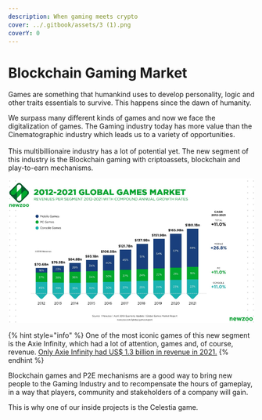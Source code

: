 ```yaml
---
description: When gaming meets crypto
cover: ../.gitbook/assets/3 (1).png
coverY: 0
---
```


# Blockchain Gaming Market

Games are something that humankind uses to develop personality, logic and other traits essentials to survive. This happens since the dawn of humanity.

We surpass many different kinds of games and now we face the digitalization of games. The Gaming industry today has more value than the Cinematographic industry which leads us to a variety of opportunities.\
\
This multibillionaire industry has a lot of potential yet. The new segment of this industry is the Blockchain gaming with criptoassets, blockchain and play-to-earn mechanisms.

![](../.gitbook/assets/image.png)

{% hint style="info" %}
One of the most iconic games of this new segment is the Axie Infinity, which had a lot of attention, games and, of course, revenue. [Only Axie Infinity had US$ 1.3 billion in revenue in 2021.](https://finance.yahoo.com/news/top-nft-game-axie-infinity-140000481.html?.tsrc=fin-srch)
{% endhint %}

Blockchain games and P2E mechanisms are a good way to bring new people to the Gaming Industry and to recompensate the hours of gameplay, in a way that players, community and stakeholders of a company will gain.&#x20;

This is why one of our inside projects is the Celestia game.
